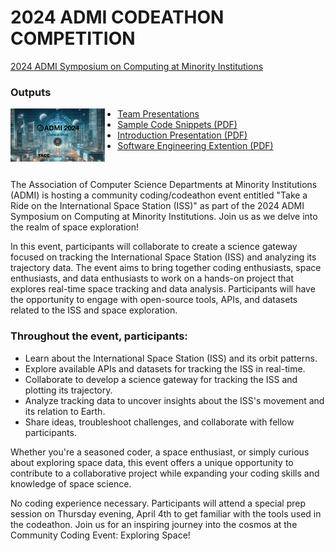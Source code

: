 # 2024 ADMI CODEATHON COMPETITION

<a href="https://admiusa.org/admi2024/codeathon.php">2024 ADMI Symposium on Computing at Minority Institutions</a>


### Outputs

<img src="assets/ADMI_2024-Codeathon.jpg" style="float: left; margin-right: 20px;" width="30%" alt="ADMI24 Codeathon Logo" />

  * <a href="https://github.com/HackHPC/codeathonatadmi24/tree/main/assets/Teams">Team Presentations</a>
  * <a href="assets/Sample_Code_Snippets_to_Help.pdf">Sample Code Snippets (PDF)</a>
  * <a href="assets/ADMI_2024-Codeathon.pdf">Introduction Presentation (PDF)</a>
  * <a href="assets/assets/ADMI_2024-Codeathon-ThePlan.pdf">Software Engineering Extention (PDF) </a>

<br>
<p>
The Association of Computer Science Departments at Minority Institutions (ADMI) is hosting a community coding/codeathon event entitled "Take a Ride on the International Space Station (ISS)" as part of the 2024 ADMI Symposium on Computing at Minority Institutions. Join us as we delve into the realm of space exploration!

In this event, participants will collaborate to create a science gateway focused on tracking the International Space Station (ISS) and analyzing its trajectory data. The event aims to bring together coding enthusiasts, space enthusiasts, and data enthusiasts to work on a hands-on project that explores real-time space tracking and data analysis. Participants will have the opportunity to engage with open-source tools, APIs, and datasets related to the ISS and space exploration.
</p>

### Throughout the event, participants:

  * Learn about the International Space Station (ISS) and its orbit patterns.
  * Explore available APIs and datasets for tracking the ISS in real-time.
  * Collaborate to develop a science gateway for tracking the ISS and plotting its trajectory.
  * Analyze tracking data to uncover insights about the ISS's movement and its relation to Earth.
  * Share ideas, troubleshoot challenges, and collaborate with fellow participants.
<p>
 Whether you're a seasoned coder, a space enthusiast, or simply curious about exploring space data, this event offers a unique opportunity to contribute to a collaborative project while expanding your coding skills and knowledge of space science.

No coding experience necessary. Participants will attend a special prep session on Thursday evening, April 4th to get familiar with the tools used in the codeathon.
Join us for an inspiring journey into the cosmos at the Community Coding Event: Exploring Space!
</p>
